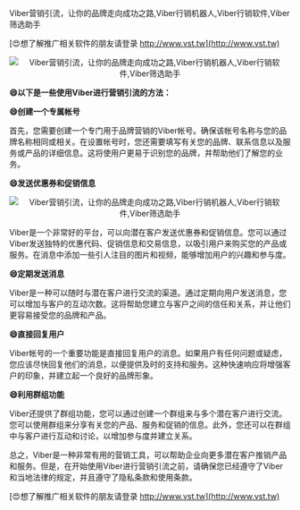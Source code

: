 Viber营销引流，让你的品牌走向成功之路,Viber行销机器人,Viber行销软件,Viber筛选助手

[😍想了解推广相关软件的朋友请登录 http://www.vst.tw](http://www.vst.tw)

 <center><img src="https://vst.tw/MP4/tuiguang/png/0.png" alt="Viber营销引流，让你的品牌走向成功之路,Viber行销机器人,Viber行销软件,Viber筛选助手"></center>

**😄以下是一些使用Viber进行营销引流的方法：**

**😄创建一个专属帐号**

首先，您需要创建一个专门用于品牌营销的Viber帐号。确保该帐号名称与您的品牌名称相同或相关。在设置帐号时，您还需要填写有关您的品牌、联系信息以及服务或产品的详细信息。这将使用户更易于识别您的品牌，并帮助他们了解您的业务。

**😄发送优惠券和促销信息**

 <center><img src="https://vst.tw/MP4/tuiguang/png/6.png" alt="Viber营销引流，让你的品牌走向成功之路,Viber行销机器人,Viber行销软件,Viber筛选助手"></center>

Viber是一个非常好的平台，可以向潜在客户发送优惠券和促销信息。您可以通过Viber发送独特的优惠代码、促销信息和交易信息，以吸引用户来购买您的产品或服务。在消息中添加一些引人注目的图片和视频，能够增加用户的兴趣和参与度。

**😄定期发送消息**

Viber是一种可以随时与潜在客户进行交流的渠道。通过定期向用户发送消息，您可以增加与客户的互动次数。这将帮助您建立与客户之间的信任和关系，并让他们更容易接受您的品牌和产品。

**😄直接回复用户**

Viber帐号的一个重要功能是直接回复用户的消息。如果用户有任何问题或疑虑，您应该尽快回复他们的消息，以便提供及时的支持和服务。这种快速响应将增强客户的印象，并建立起一个良好的品牌形象。

**😄利用群组功能**

Viber还提供了群组功能，您可以通过创建一个群组来与多个潜在客户进行交流。您可以使用群组来分享有关您的产品、服务和促销的信息。此外，您还可以在群组中与客户进行互动和讨论，以增加参与度并建立关系。

总之，Viber是一种非常有用的营销工具，可以帮助企业向更多潜在客户推销产品和服务。但是，在开始使用Viber进行营销引流之前，请确保您已经遵守了Viber和当地法律的规定，并且遵守了隐私条款和使用条款。

[😍想了解推广相关软件的朋友请登录 http://www.vst.tw](http://www.vst.tw)



